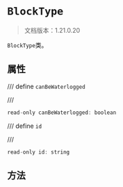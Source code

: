 # `BlockType`

> 文档版本：1.21.0.20

`BlockType`类。

## 属性

/// define
`canBeWaterlogged`


///

```js
read-only canBeWaterlogged: boolean
```


/// define
`id`


///

```js
read-only id: string
```


## 方法
